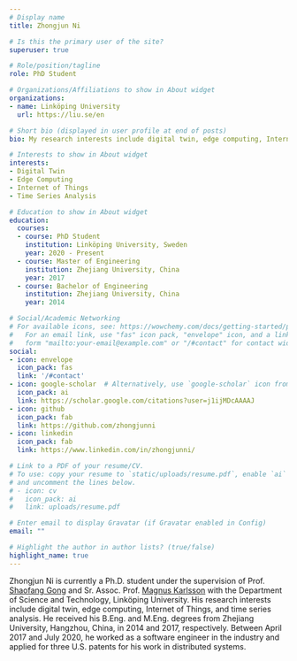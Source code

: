 ```yaml
---
# Display name
title: Zhongjun Ni

# Is this the primary user of the site?
superuser: true

# Role/position/tagline
role: PhD Student

# Organizations/Affiliations to show in About widget
organizations:
- name: Linköping University
  url: https://liu.se/en

# Short bio (displayed in user profile at end of posts)
bio: My research interests include digital twin, edge computing, Internet of Things, and time series analysis.

# Interests to show in About widget
interests:
- Digital Twin
- Edge Computing
- Internet of Things
- Time Series Analysis

# Education to show in About widget
education:
  courses:
  - course: PhD Student
    institution: Linköping University, Sweden
    year: 2020 - Present
  - course: Master of Engineering
    institution: Zhejiang University, China
    year: 2017
  - course: Bachelor of Engineering
    institution: Zhejiang University, China
    year: 2014

# Social/Academic Networking
# For available icons, see: https://wowchemy.com/docs/getting-started/page-builder/#icons
#   For an email link, use "fas" icon pack, "envelope" icon, and a link in the
#   form "mailto:your-email@example.com" or "/#contact" for contact widget.
social:
- icon: envelope
  icon_pack: fas
  link: '/#contact'
- icon: google-scholar  # Alternatively, use `google-scholar` icon from `ai` icon pack
  icon_pack: ai
  link: https://scholar.google.com/citations?user=j1ijMDcAAAAJ
- icon: github
  icon_pack: fab
  link: https://github.com/zhongjunni
- icon: linkedin
  icon_pack: fab
  link: https://www.linkedin.com/in/zhongjunni/

# Link to a PDF of your resume/CV.
# To use: copy your resume to `static/uploads/resume.pdf`, enable `ai` icons in `params.toml`, 
# and uncomment the lines below.
# - icon: cv
#   icon_pack: ai
#   link: uploads/resume.pdf

# Enter email to display Gravatar (if Gravatar enabled in Config)
email: ""

# Highlight the author in author lists? (true/false)
highlight_name: true
---
```


Zhongjun Ni is currently a Ph.D. student under the supervision of Prof. [Shaofang Gong](https://liu.se/en/employee/shago75) and Sr. Assoc. Prof. [Magnus Karlsson](https://liu.se/en/employee/magka07) with the Department of Science and Technology, Linköping University. His research interests include digital twin, edge computing, Internet of Things, and time series analysis. He received his B.Eng. and M.Eng. degrees from Zhejiang University, Hangzhou, China, in 2014 and 2017, respectively. Between April 2017 and July 2020, he worked as a software engineer in the industry and applied for three U.S. patents for his work in distributed systems.

